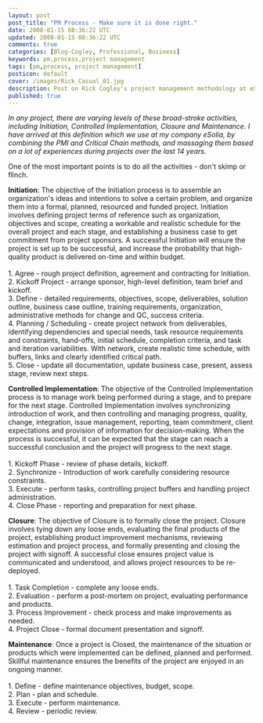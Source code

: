 ```yaml
---           
layout: post
post_title: "PM Process - Make sure it is done right."
date: 2008-01-15 08:36:22 UTC
updated: 2008-01-15 08:36:22 UTC
comments: true
categories: [Blog-Cogley, Professional, Business]
keywords: pm,process,project management
tags: [pm,process, project management]
posticon: default
cover: /images/Rick_Casual_01.jpg
description: Post on Rick Cogley's project management methodology at eSolia.
published: true
---
```

 
_In any project, there are varying levels of these broad-stroke activities, including Initiation, Controlled Implementation, Closure and Maintenance. I have arrived at this definition which we use at my company eSolia, by combining the PMI and Critical Chain methods, and massaging them based on a lot of experiences during projects over the last 14 years._ 

<!--more--> 

One of the most important points is to do all the activities - don't skimp or flinch. 

**Initiation**: The objective of the Initiation process is to assemble an organization's ideas and intentions to solve a certain problem, and organize them into a formal, planned, resourced and funded project. Initiation involves defining project terms of reference such as organization, objectives and scope, creating a workable and realistic schedule for the overall project and each stage, and establishing a business case to get commitment from project sponsors. A successful Initiation will ensure the project is set up to be successful, and increase the probability that high-quality product is delivered on-time and within budget. <br /><br />1. Agree - rough project definition, agreement and contracting for Initiation. <br />2. Kickoff Project - arrange sponsor, high-level definition, team brief and kickoff. <br />3. Define - detailed requirements, objectives, scope, deliverables, solution outline, business case outline, training requirements, organization, administrative methods for change and QC, success criteria. <br />4. Planning / Scheduling - create project network from deliverables, identifying dependencies and special needs, task resource requirements and constraints, hand-offs, initial schedule, completion criteria, and task and iteration variabilities. With network, create realistic time schedule, with buffers, links and clearly identified critical path. <br />5. Close - update all documentation, update business case, present, assess stage, review next steps. 

**Controlled Implementation**: The objective of the Controlled Implementation process is to manage work being performed during a stage, and to prepare for the next stage. Controlled Implementation involves synchronizing introduction of work, and then controlling and managing progress, quality, change, integration, issue management, reporting, team commitment, client expectations and provision of information for decision-making. When the process is successful, it can be expected that the stage can reach a successful conclusion and the project will progress to the next stage. <br /><br />1. Kickoff Phase - review of phase details, kickoff. <br />2. Synchronize - Introduction of work carefully considering resource constraints. <br />3. Execute - perform tasks, controlling project buffers and handling project administration. <br />4. Close Phase - reporting and preparation for next phase. 

**Closure**: The objective of Closure is to formally close the project. Closure involves tying down any loose ends, evaluating the final products of the project, establishing product improvement mechanisms, reviewing estimation and project process, and formally presenting and closing the project with signoff. A successful close ensures project value is communicated and understood, and allows project resources to be re-deployed. <br /><br />1. Task Completion - complete any loose ends. <br />2. Evaluation - perform a post-mortem on project, evaluating performance and products. <br />3. Process Improvement - check process and make improvements as needed. <br />4. Project Close - formal document presentation and signoff. 

**Maintenance**: Once a project is Closed, the maintenance of the situation or products which were implemented can be defined, planned and performed. Skillful maintenance ensures the benefits of the project are enjoyed in an ongoing manner. <br /><br />1. Define - define maintenance objectives, budget, scope. <br />2. Plan - plan and schedule. <br />3. Execute - perform maintenance. <br />4. Review - periodic review.<br />